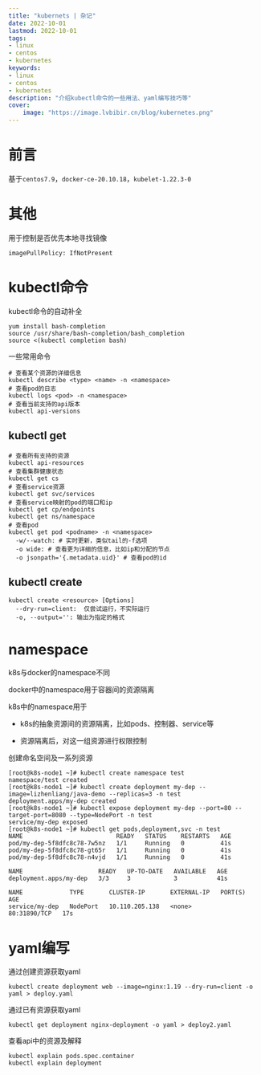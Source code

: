 ```yaml
---
title: "kubernets | 杂记" 
date: 2022-10-01
lastmod: 2022-10-01
tags: 
- linux
- centos
- kubernetes
keywords:
- linux
- centos
- kubernetes
description: "介绍kubectl命令的一些用法、yaml编写技巧等" 
cover:
    image: "https://image.lvbibir.cn/blog/kubernetes.png" 
---
```


# 前言

基于`centos7.9`，`docker-ce-20.10.18`，`kubelet-1.22.3-0`

# 其他

用于控制是否优先本地寻找镜像

```
imagePullPolicy: IfNotPresent
```

# kubectl命令

kubectl命令的自动补全

```
yum install bash-completion
source /usr/share/bash-completion/bash_completion
source <(kubectl completion bash)
```

一些常用命令

```
# 查看某个资源的详细信息
kubectl describe <type> <name> -n <namespace>
# 查看pod的日志
kubectl logs <pod> -n <namespace>
# 查看当前支持的api版本
kubectl api-versions
```

## kubectl get

```
# 查看所有支持的资源
kubectl api-resources
# 查看集群健康状态
kubectl get cs
# 查看service资源
kubectl get svc/services
# 查看service映射的pod的端口和ip
kubectl get cp/endpoints
kubectl get ns/namespace
# 查看pod
kubectl get pod <podname> -n <namespace>
  -w/--watch: # 实时更新，类似tail的-f选项
  -o wide: # 查看更为详细的信息，比如ip和分配的节点
  -o jsonpath='{.metadata.uid}' # 查看pod的id
```

## kubectl create

```
kubectl create <resource> [Options]
  --dry-run=client:  仅尝试运行，不实际运行
  -o, --output='': 输出为指定的格式
```

# namespace

k8s与docker的namespace不同

docker中的namespace用于容器间的资源隔离

k8s中的namespace用于

- k8s的抽象资源间的资源隔离，比如pods、控制器、service等

- 资源隔离后，对这一组资源进行权限控制

创建命名空间及一系列资源

```
[root@k8s-node1 ~]# kubectl create namespace test
namespace/test created
[root@k8s-node1 ~]# kubectl create deployment my-dep --image=lizhenliang/java-demo --replicas=3 -n test
deployment.apps/my-dep created
[root@k8s-node1 ~]# kubectl expose deployment my-dep --port=80 --target-port=8080 --type=NodePort -n test
service/my-dep exposed
[root@k8s-node1 ~]# kubectl get pods,deployment,svc -n test
NAME                          READY   STATUS    RESTARTS   AGE
pod/my-dep-5f8dfc8c78-7w5nz   1/1     Running   0          41s
pod/my-dep-5f8dfc8c78-gt65r   1/1     Running   0          41s
pod/my-dep-5f8dfc8c78-n4vjd   1/1     Running   0          41s

NAME                     READY   UP-TO-DATE   AVAILABLE   AGE
deployment.apps/my-dep   3/3     3            3           41s

NAME             TYPE       CLUSTER-IP       EXTERNAL-IP   PORT(S)        AGE
service/my-dep   NodePort   10.110.205.138   <none>        80:31890/TCP   17s
```


# yaml编写

通过创建资源获取yaml

```
kubectl create deployment web --image=nginx:1.19 --dry-run=client -o yaml > deploy.yaml
```

通过已有资源获取yaml

```
kubectl get deployment nginx-deployment -o yaml > deploy2.yaml
```

查看api中的资源及解释

```
kubectl explain pods.spec.container
kubectl explain deployment
```


